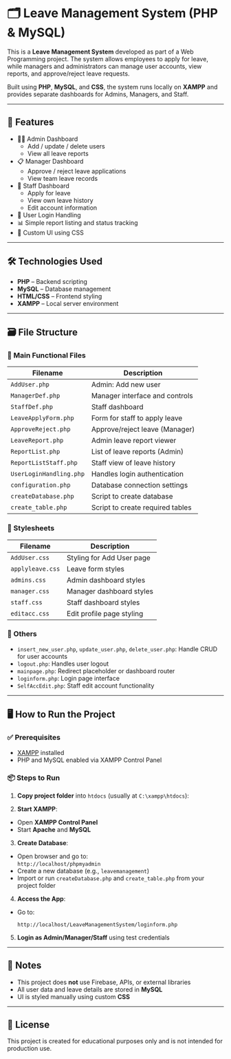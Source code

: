 # 🗂️ Leave Management System (PHP & MySQL)

This is a **Leave Management System** developed as part of a Web Programming project. The system allows employees to apply for leave, while managers and administrators can manage user accounts, view reports, and approve/reject leave requests.

Built using **PHP**, **MySQL**, and **CSS**, the system runs locally on **XAMPP** and provides separate dashboards for Admins, Managers, and Staff.

---

## 🚀 Features

- 👨‍💼 Admin Dashboard
  - Add / update / delete users
  - View all leave reports
- 📋 Manager Dashboard
  - Approve / reject leave applications
  - View team leave records
- 👤 Staff Dashboard
  - Apply for leave
  - View own leave history
  - Edit account information
- 🔐 User Login Handling
- 📊 Simple report listing and status tracking
- 🎨 Custom UI using CSS

---

## 🛠️ Technologies Used

- **PHP** – Backend scripting
- **MySQL** – Database management
- **HTML/CSS** – Frontend styling
- **XAMPP** – Local server environment

---

## 🗃️ File Structure

### 📁 Main Functional Files

| Filename                    | Description                                 |
|----------------------------|---------------------------------------------|
| `AddUser.php`              | Admin: Add new user                         |
| `ManagerDef.php`           | Manager interface and controls              |
| `StaffDef.php`             | Staff dashboard                             |
| `LeaveApplyForm.php`       | Form for staff to apply leave               |
| `ApproveReject.php`        | Approve/reject leave (Manager)              |
| `LeaveReport.php`          | Admin leave report viewer                   |
| `ReportList.php`           | List of leave reports (Admin)               |
| `ReportListStaff.php`      | Staff view of leave history                 |
| `UserLoginHandling.php`    | Handles login authentication                |
| `configuration.php`        | Database connection settings                |
| `createDatabase.php`       | Script to create database                   |
| `create_table.php`         | Script to create required tables            |

### 🎨 Stylesheets

| Filename            | Description                         |
|---------------------|-------------------------------------|
| `AddUser.css`       | Styling for Add User page           |
| `applyleave.css`    | Leave form styles                   |
| `admins.css`        | Admin dashboard styles              |
| `manager.css`       | Manager dashboard styles            |
| `staff.css`         | Staff dashboard styles              |
| `editacc.css`       | Edit profile page styling           |

### 📂 Others

- `insert_new_user.php`, `update_user.php`, `delete_user.php`: Handle CRUD for user accounts  
- `logout.php`: Handles user logout  
- `mainpage.php`: Redirect placeholder or dashboard router  
- `loginform.php`: Login page interface  
- `SelfAccEdit.php`: Staff edit account functionality  

---

## 🖥️ How to Run the Project

### ✅ Prerequisites

- [XAMPP](https://www.apachefriends.org/index.html) installed
- PHP and MySQL enabled via XAMPP Control Panel

### 📦 Steps to Run

1. **Copy project folder** into `htdocs` (usually at `C:\xampp\htdocs`):

2. **Start XAMPP**:
- Open **XAMPP Control Panel**
- Start **Apache** and **MySQL**

3. **Create Database**:
- Open browser and go to:  
  `http://localhost/phpmyadmin`
- Create a new database (e.g., `leavemanagement`)
- Import or run `createDatabase.php` and `create_table.php` from your project folder

4. **Access the App**:
- Go to:
  ```
  http://localhost/LeaveManagementSystem/loginform.php
  ```

5. **Login as Admin/Manager/Staff** using test credentials

---

## 📌 Notes

- This project does **not** use Firebase, APIs, or external libraries
- All user data and leave details are stored in **MySQL**
- UI is styled manually using custom **CSS**

---

## 📃 License

This project is created for educational purposes only and is not intended for production use.
